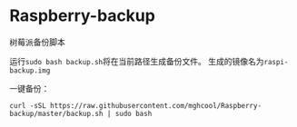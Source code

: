 # Raspberry-backup
树莓派备份脚本

运行`sudo bash backup.sh`将在当前路径生成备份文件。
生成的镜像名为`raspi-backup.img`

一键备份：
```
curl -sSL https://raw.githubusercontent.com/mghcool/Raspberry-backup/master/backup.sh | sudo bash
```
